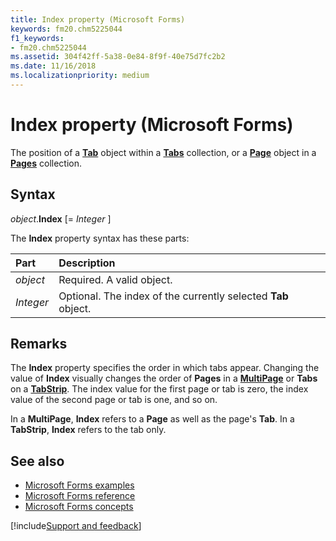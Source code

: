 ```yaml
---
title: Index property (Microsoft Forms)
keywords: fm20.chm5225044
f1_keywords:
- fm20.chm5225044
ms.assetid: 304f42ff-5a38-0e84-8f9f-40e75d7fc2b2
ms.date: 11/16/2018
ms.localizationpriority: medium
---
```



# Index property (Microsoft Forms)

The position of a **[Tab](tab-object.md)** object within a **[Tabs](tabs-collection-microsoft-forms.md)** collection, or a **[Page](page-object.md)** object in a **[Pages](pages-collection-microsoft-forms.md)** collection.

## Syntax

_object_.**Index** [= _Integer_ ]

The **Index** property syntax has these parts:

|Part|Description|
|:-----|:-----|
| _object_|Required. A valid object.|
| _Integer_|Optional. The index of the currently selected **Tab** object.|

## Remarks

The **Index** property specifies the order in which tabs appear. Changing the value of **Index** visually changes the order of **Pages** in a **[MultiPage](multipage-control.md)** or **Tabs** on a **[TabStrip](tabstrip-control.md)**. The index value for the first page or tab is zero, the index value of the second page or tab is one, and so on.

In a **MultiPage**, **Index** refers to a **Page** as well as the page's **Tab**. In a **TabStrip**, **Index** refers to the tab only.

## See also

- [Microsoft Forms examples](examples-microsoft-forms.md)
- [Microsoft Forms reference](reference-microsoft-forms.md)
- [Microsoft Forms concepts](concepts-microsoft-forms.md)

[!include[Support and feedback](~/includes/feedback-boilerplate.md)]